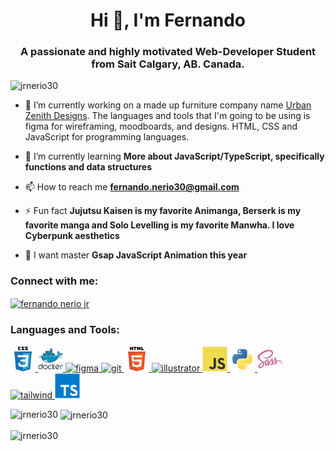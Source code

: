 <h1 align="center">Hi 👋, I'm Fernando</h1>
<h3 align="center">A passionate and highly motivated Web-Developer Student from Sait Calgary, AB. Canada.</h3>

<p align="left"> <img src="https://komarev.com/ghpvc/?username=jrnerio30&label=Profile%20views&color=0e75b6&style=flat" alt="jrnerio30" /> </p>



- 🔭 I’m currently working on a made up furniture company name [Urban Zenith Designs](https://github.com/JrNerio30/UrbanZenith-Designs.git). The languages and tools that I'm going to be using is figma for wireframing, moodboards, and designs. HTML, CSS and JavaScript for programming languages.

- 🌱 I’m currently learning **More about JavaScript/TypeScript, specifically functions and data structures**

- 📫 How to reach me **fernando.nerio30@gmail.com**

- ⚡ Fun fact **Jujutsu Kaisen is my favorite Animanga, Berserk is my favorite manga and Solo Levelling is my favorite Manwha. I love Cyberpunk aesthetics**

- 📝 I want master **Gsap JavaScript Animation this year**

<h3 align="left">Connect with me:</h3>
<p align="left">
<a href="https://linkedin.com/in/fernando nerio jr" target="blank"><img align="center" src="https://raw.githubusercontent.com/rahuldkjain/github-profile-readme-generator/master/src/images/icons/Social/linked-in-alt.svg" alt="fernando nerio jr" height="30" width="40" /></a>
</p>

<h3 align="left">Languages and Tools:</h3>
<p align="left"> <a href="https://www.w3schools.com/css/" target="_blank" rel="noreferrer"> <img src="https://raw.githubusercontent.com/devicons/devicon/master/icons/css3/css3-original-wordmark.svg" alt="css3" width="40" height="40"/> </a> <a href="https://www.docker.com/" target="_blank" rel="noreferrer"> <img src="https://raw.githubusercontent.com/devicons/devicon/master/icons/docker/docker-original-wordmark.svg" alt="docker" width="40" height="40"/> </a> <a href="https://www.figma.com/" target="_blank" rel="noreferrer"> <img src="https://www.vectorlogo.zone/logos/figma/figma-icon.svg" alt="figma" width="40" height="40"/> </a> <a href="https://git-scm.com/" target="_blank" rel="noreferrer"> <img src="https://www.vectorlogo.zone/logos/git-scm/git-scm-icon.svg" alt="git" width="40" height="40"/> </a> <a href="https://www.w3.org/html/" target="_blank" rel="noreferrer"> <img src="https://raw.githubusercontent.com/devicons/devicon/master/icons/html5/html5-original-wordmark.svg" alt="html5" width="40" height="40"/> </a> <a href="https://www.adobe.com/in/products/illustrator.html" target="_blank" rel="noreferrer"> <img src="https://www.vectorlogo.zone/logos/adobe_illustrator/adobe_illustrator-icon.svg" alt="illustrator" width="40" height="40"/> </a> <a href="https://developer.mozilla.org/en-US/docs/Web/JavaScript" target="_blank" rel="noreferrer"> <img src="https://raw.githubusercontent.com/devicons/devicon/master/icons/javascript/javascript-original.svg" alt="javascript" width="40" height="40"/> </a> <a href="https://www.python.org" target="_blank" rel="noreferrer"> <img src="https://raw.githubusercontent.com/devicons/devicon/master/icons/python/python-original.svg" alt="python" width="40" height="40"/> </a> <a href="https://sass-lang.com" target="_blank" rel="noreferrer"> <img src="https://raw.githubusercontent.com/devicons/devicon/master/icons/sass/sass-original.svg" alt="sass" width="40" height="40"/> </a> <a href="https://tailwindcss.com/" target="_blank" rel="noreferrer"> <img src="https://www.vectorlogo.zone/logos/tailwindcss/tailwindcss-icon.svg" alt="tailwind" width="40" height="40"/> </a> <a href="https://www.typescriptlang.org/" target="_blank" rel="noreferrer"> <img src="https://raw.githubusercontent.com/devicons/devicon/master/icons/typescript/typescript-original.svg" alt="typescript" width="40" height="40"/> </a> </p>

<p><img align="left" src="https://github-readme-stats.vercel.app/api/top-langs?username=jrnerio30&show_icons=true&locale=en&layout=compact" alt="jrnerio30" /></p>

<p>&nbsp;<img align="center" src="https://github-readme-stats.vercel.app/api?username=jrnerio30&show_icons=true&locale=en" alt="jrnerio30" /></p>

<p><img align="center" src="https://github-readme-streak-stats.herokuapp.com/?user=jrnerio30&" alt="jrnerio30" /></p>
